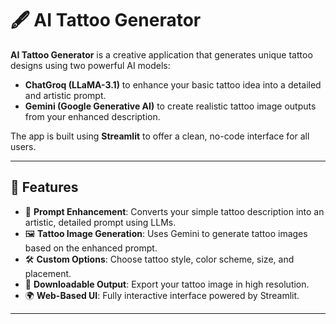 # 🖋️ AI Tattoo Generator

**AI Tattoo Generator** is a creative application that generates unique tattoo designs using two powerful AI models:
- **ChatGroq (LLaMA-3.1)** to enhance your basic tattoo idea into a detailed and artistic prompt.
- **Gemini (Google Generative AI)** to create realistic tattoo image outputs from your enhanced description.

The app is built using **Streamlit** to offer a clean, no-code interface for all users.

---

## 🎨 Features

- 🧠 **Prompt Enhancement**: Converts your simple tattoo description into an artistic, detailed prompt using LLMs.
- 🖼️ **Tattoo Image Generation**: Uses Gemini to generate tattoo images based on the enhanced prompt.
- 🛠️ **Custom Options**: Choose tattoo style, color scheme, size, and placement.
- 🧾 **Downloadable Output**: Export your tattoo image in high resolution.
- 🌍 **Web-Based UI**: Fully interactive interface powered by Streamlit.

---
